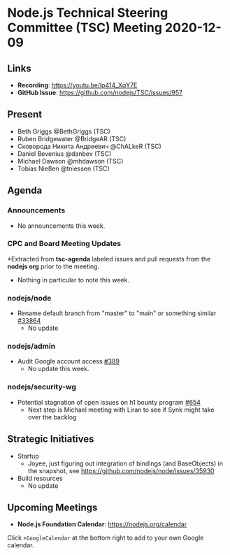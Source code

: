 # Node.js Technical Steering Committee (TSC) Meeting 2020-12-09

## Links

* **Recording**: <https://youtu.be/lp414_XqY7E>
* **GitHub Issue**: <https://github.com/nodejs/TSC/issues/957>

## Present

* Beth Griggs @BethGriggs (TSC)
* Ruben Bridgewater @BridgeAR (TSC)
* Сковорода Никита Андреевич @ChALkeR (TSC)
* Daniel Bevenius @danbev (TSC)
* Michael Dawson @mhdawson (TSC)
* Tobias Nießen @tniessen (TSC)

## Agenda

### Announcements

* No announcements this week.

### CPC and Board Meeting Updates

\*Extracted from **tsc-agenda** labeled issues and pull requests from the **nodejs org** prior to the meeting.

* Nothing in particular to note this week.

### nodejs/node

* Rename default branch from "master" to "main" or something similar [#33864](https://github.com/nodejs/node/issues/33864)
  * No update

### nodejs/admin

* Audit Google account access [#389](https://github.com/nodejs/admin/issues/389)
  * No update this week.

### nodejs/security-wg

* Potential stagnation of open issues on h1 bounty program [#654](https://github.com/nodejs/security-wg/issues/654)
  * Next step is Michael meeting with Liran to see if Synk might take over the backlog

## Strategic Initiatives

* Startup
  * Joyee, just figuring out integration of bindings (and BaseObjects) in the snapshot, see <https://github.com/nodejs/node/issues/35930>
* Build resources
  * No update

## Upcoming Meetings

* **Node.js Foundation Calendar**: <https://nodejs.org/calendar>

Click `+GoogleCalendar` at the bottom right to add to your own Google calendar.

